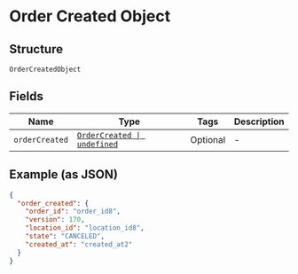 <!-- Optimized: 2025-10-06 -->
<!-- RPM: 1.6.2.1.1.6.2.1_order-created-object_20251006 -->
<!-- Session: E2E RPM DNA Application -->
<!-- AOM: RND (Reggie & Dro) -->
<!-- COI: TECHNOLOGY -->
<!-- RPM: HIGH -->
<!-- ACTION: BUILD -->


# Order Created Object

## Structure

`OrderCreatedObject`

## Fields

| Name | Type | Tags | Description |
|  --- | --- | --- | --- |
| `orderCreated` | [`OrderCreated \| undefined`](../../doc/models/order-created.md) | Optional | - |

## Example (as JSON)

```json
{
  "order_created": {
    "order_id": "order_id8",
    "version": 170,
    "location_id": "location_id8",
    "state": "CANCELED",
    "created_at": "created_at2"
  }
}
```

